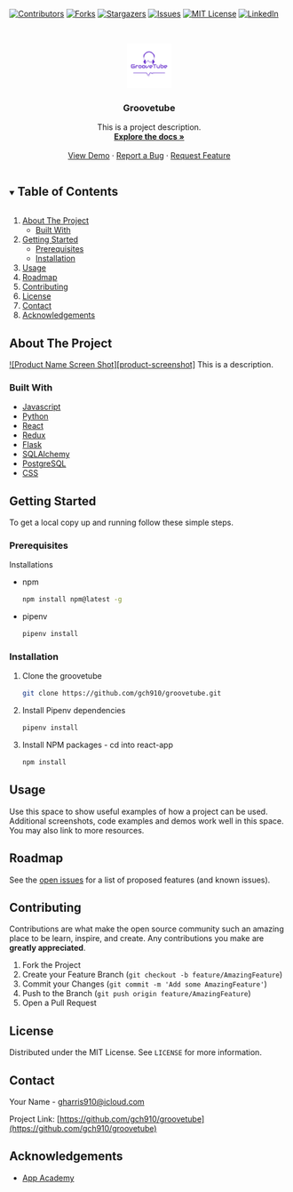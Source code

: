 
[![Contributors][contributors-shield]][contributors-url]
[![Forks][forks-shield]][forks-url]
[![Stargazers][stars-shield]][stars-url]
[![Issues][issues-shield]][issues-url]
[![MIT License][license-shield]][license-url]
[![LinkedIn][linkedin-shield]][linkedin-url]


<br />
<p align="center">
  <a href="https://github.com/gch910/groovetube">
    <img src="./images/logo.png" alt="Logo" width="80" height="80">
  </a>

  <h3 align="center">Groovetube</h3>

  <p align="center">
    This is a project description.
    <br />
    <a href="https://github.com/gch910/groovetube"><strong>Explore the docs »</strong></a>
    <br />
    <br />
    <a href="https://github.com/gch910/groovetube">View Demo</a>
    ·
    <a href="https://github.com/gch910/groovetube/issues">Report a Bug</a>
    ·
    <a href="https://github.com/gch910/groovetube/issues">Request Feature</a>
  </p>
</p>



<!-- TABLE OF CONTENTS -->
<details open="open">
  <summary><h2 style="display: inline-block">Table of Contents</h2></summary>
  <ol>
    <li>
      <a href="#about-the-project">About The Project</a>
      <ul>
        <li><a href="#built-with">Built With</a></li>
      </ul>
    </li>
    <li>
      <a href="#getting-started">Getting Started</a>
      <ul>
        <li><a href="#prerequisites">Prerequisites</a></li>
        <li><a href="#installation">Installation</a></li>
      </ul>
    </li>
    <li><a href="#usage">Usage</a></li>
    <li><a href="#roadmap">Roadmap</a></li>
    <li><a href="#contributing">Contributing</a></li>
    <li><a href="#license">License</a></li>
    <li><a href="#contact">Contact</a></li>
    <li><a href="#acknowledgements">Acknowledgements</a></li>
  </ol>
</details>



<!-- ABOUT THE PROJECT -->
## About The Project

[![Product Name Screen Shot][product-screenshot]]("./images/logo.png")
This is a description.

### Built With

* [Javascript]()
* [Python]()
* [React]()
* [Redux]()
* [Flask]()
* [SQLAlchemy]()
* [PostgreSQL]()
* [CSS]()



<!-- GETTING STARTED -->
## Getting Started

To get a local copy up and running follow these simple steps.

### Prerequisites

Installations
* npm
  ```sh
  npm install npm@latest -g
  ```
* pipenv
  ```sh
  pipenv install 
  ```

### Installation

1. Clone the groovetube
   ```sh
   git clone https://github.com/gch910/groovetube.git

2. Install Pipenv dependencies
    ```sh
   pipenv install
   ```

3. Install NPM packages - cd into react-app
   ```sh
   npm install
   ```



<!-- USAGE EXAMPLES -->
## Usage

Use this space to show useful examples of how a project can be used. Additional screenshots, code examples and demos work well in this space. You may also link to more resources.



<!-- ROADMAP -->
## Roadmap

See the [open issues](https://github.com/gch910/groovetube/issues) for a list of proposed features (and known issues).



<!-- CONTRIBUTING -->
## Contributing

Contributions are what make the open source community such an amazing place to be learn, inspire, and create. Any contributions you make are **greatly appreciated**.

1. Fork the Project
2. Create your Feature Branch (`git checkout -b feature/AmazingFeature`)
3. Commit your Changes (`git commit -m 'Add some AmazingFeature'`)
4. Push to the Branch (`git push origin feature/AmazingFeature`)
5. Open a Pull Request



<!-- LICENSE -->
## License

Distributed under the MIT License. See `LICENSE` for more information.



<!-- CONTACT -->
## Contact

Your Name - gharris910@icloud.com

Project Link: [https://github.com/gch910/groovetube](https://github.com/gch910/groovetube)



<!-- ACKNOWLEDGEMENTS -->
## Acknowledgements

* [App Academy](https://www.appacademy.io/)





<!-- MARKDOWN LINKS & IMAGES -->
<!-- https://www.markdownguide.org/basic-syntax/#reference-style-links -->
[contributors-shield]: https://img.shields.io/github/contributors/gch910/groovetube.svg?style=for-the-badge
[contributors-url]: https://github.com/gch910/groovetube/graphs/contributors
[forks-shield]: https://img.shields.io/github/forks/gch910/groovetube.svg?style=for-the-badge
[forks-url]: https://github.com/gch910/groovetube/network/members
[stars-shield]: https://img.shields.io/github/stars/gch910/groovetube.svg?style=for-the-badge
[stars-url]: https://github.com/gch910/groovetube/stargazers
[issues-shield]: https://img.shields.io/github/issues/gch910/groovetube.svg?style=for-the-badge
[issues-url]: https://github.com/gch910/groovetube/issues
[license-shield]: https://img.shields.io/github/license/gch910/groovetube.svg?style=for-the-badge
[license-url]: https://github.com/gch910/groovetube/blob/master/LICENSE.txt
[linkedin-shield]: https://img.shields.io/badge/-LinkedIn-black.svg?style=for-the-badge&logo=linkedin&colorB=555
[linkedin-url]: https://linkedin.com/in/gch910
